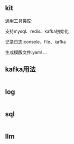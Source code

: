 
## kit
通用工具类库:

支持mysql、redis、kafka初始化

记录日志:console、file、kafka

生成模版文件:yaml
...

## kafka用法
```

```
## log
```
```

## sql
```
```

## llm
```
```
